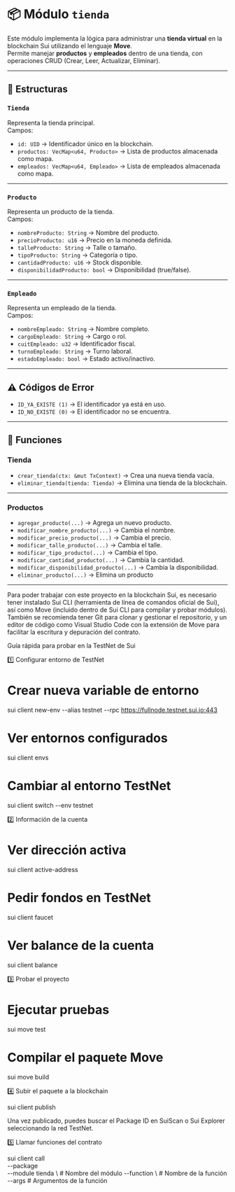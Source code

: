 # 📦 Módulo `tienda`

Este módulo implementa la lógica para administrar una **tienda virtual** en la blockchain Sui utilizando el lenguaje **Move**.  
Permite manejar **productos** y **empleados** dentro de una tienda, con operaciones CRUD (Crear, Leer, Actualizar, Eliminar).

---

## 📂 Estructuras

### `Tienda`
Representa la tienda principal.  
Campos:
- `id: UID` → Identificador único en la blockchain.
- `productos: VecMap<u64, Producto>` → Lista de productos almacenada como mapa.
- `empleados: VecMap<u64, Empleado>` → Lista de empleados almacenada como mapa.

---

### `Producto`
Representa un producto de la tienda.  
Campos:
- `nombreProducto: String` → Nombre del producto.
- `precioProducto: u16` → Precio en la moneda definida.
- `talleProducto: String` → Talle o tamaño.
- `tipoProducto: String` → Categoría o tipo.
- `cantidadProducto: u16` → Stock disponible.
- `disponibilidadProducto: bool` → Disponibilidad (true/false).

---

### `Empleado`
Representa un empleado de la tienda.  
Campos:
- `nombreEmpleado: String` → Nombre completo.
- `cargoEmpleado: String` → Cargo o rol.
- `cuitEmpleado: u32` → Identificador fiscal.
- `turnoEmpleado: String` → Turno laboral.
- `estadoEmpleado: bool` → Estado activo/inactivo.

---

## ⚠️ Códigos de Error
- `ID_YA_EXISTE (1)` → El identificador ya está en uso.
- `ID_NO_EXISTE (0)` → El identificador no se encuentra.

---

## 🔹 Funciones

### Tienda
- `crear_tienda(ctx: &mut TxContext)` → Crea una nueva tienda vacía.
- `eliminar_tienda(tienda: Tienda)` → Elimina una tienda de la blockchain.

---

### Productos
- `agregar_producto(...)` → Agrega un nuevo producto.
- `modificar_nombre_producto(...)` → Cambia el nombre.
- `modificar_precio_producto(...)` → Cambia el precio.
- `modificar_talle_producto(...)` → Cambia el talle.
- `modificar_tipo_producto(...)` → Cambia el tipo.
- `modificar_cantidad_producto(...)` → Cambia la cantidad.
- `modificar_disponibilidad_producto(...)` → Cambia la disponibilidad.
- `eliminar_producto(...)` → Elimina un producto

---

Para poder trabajar con este proyecto en la blockchain Sui, es necesario tener instalado Sui CLI (herramienta de línea de comandos oficial de Sui), así como Move (incluido dentro de Sui CLI para compilar y probar módulos). También se recomienda tener Git para clonar y gestionar el repositorio, y un editor de código como Visual Studio Code con la extensión de Move para facilitar la escritura y depuración del contrato.

Guía rápida para probar en la TestNet de Sui

1️⃣ Configurar entorno de TestNet

# Crear nueva variable de entorno
sui client new-env --alias testnet --rpc https://fullnode.testnet.sui.io:443

# Ver entornos configurados
sui client envs

# Cambiar al entorno TestNet
sui client switch --env testnet

2️⃣ Información de la cuenta

# Ver dirección activa
sui client active-address

# Pedir fondos en TestNet
sui client faucet

# Ver balance de la cuenta
sui client balance

3️⃣ Probar el proyecto

# Ejecutar pruebas
sui move test

# Compilar el paquete Move
sui move build

4️⃣ Subir el paquete a la blockchain

sui client publish

Una vez publicado, puedes buscar el Package ID en SuiScan o Sui Explorer seleccionando la red TestNet.

5️⃣ Llamar funciones del contrato

sui client call \
  --package <PackageID> \
  --module tienda \               # Nombre del módulo
  --function <Funcion> \          # Nombre de la función
  --args <Argumentos>             # Argumentos de la función



